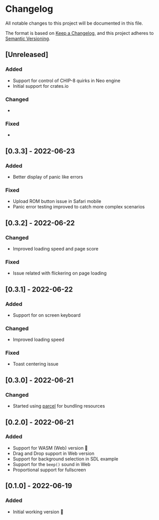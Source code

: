# Changelog

All notable changes to this project will be documented in this file.

The format is based on [Keep a Changelog](https://keepachangelog.com/en/1.0.0/),
and this project adheres to [Semantic Versioning](https://semver.org/spec/v2.0.0.html).

## [Unreleased]

### Added

* Support for control of CHIP-8 quirks in Neo engine
* Initial support for crates.io

### Changed

*

### Fixed

*

## [0.3.3] - 2022-06-23

### Added

* Better display of panic like errors

### Fixed

* Upload ROM button issue in Safari mobile
* Panic error testing improved to catch more complex scenarios

## [0.3.2] - 2022-06-22

### Changed

* Improved loading speed and page score

### Fixed

* Issue related with flickering on page loading

## [0.3.1] - 2022-06-22

### Added

* Support for on screen keyboard

### Changed

* Improved loading speed

### Fixed

* Toast centering issue

## [0.3.0] - 2022-06-21

### Changed

* Started using [parcel](https://parceljs.org) for bundling resources

## [0.2.0] - 2022-06-21

### Added

* Support for WASM (Web) version 🎉
* Drag and Drop support in Web version
* Support for background selection in SDL example
* Support for the `beep()` sound in Web
* Proportional support for fullscreen

## [0.1.0] - 2022-06-19

### Added

* Initial working version 🙌
